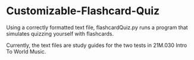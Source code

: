 # Customizable-Flashcard-Quiz
Using a correctly formatted text file, flashcardQuiz.py runs a program that simulates quizzing yourself with flashcards.

Currently, the text files are study guides for the two tests in 21M.030 Intro To World Music.
